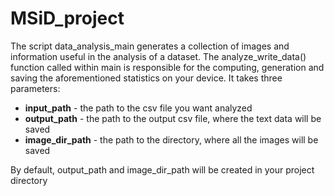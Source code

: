 # MSiD_project
The script data_analysis_main generates a collection of images and information useful in the analysis of a dataset.
The analyze_write_data() function called within main is responsible for the computing, generation and saving the aforementioned statistics
on your device. It takes three parameters:

- **input_path** - the path to the csv file you want analyzed
- **output_path** - the path to the output csv file, where the text data will be saved
- **image_dir_path** - the path to the directory, where all the images will be saved

By default, output_path and image_dir_path will be created in your project directory